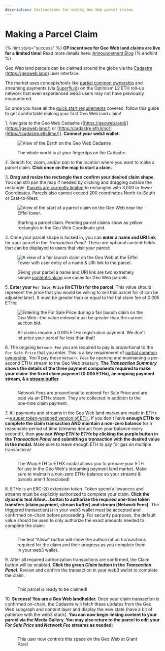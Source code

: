 ```yaml
---
description: Instructions for making Geo Web parcel claims
---
```


# Making a Parcel Claim

{% hint style="success" %}
**OP incentives for Geo Web land claims are live for a limited time!**  Read more details here: [Announcement Blog](https://www.geoweb.network/post/op-incentives)
{% endhint %}

Geo Web land parcels can be claimed around the globe via the [Cadastre (https://geoweb.land)](https://geoweb.land/) user interface.&#x20;

The market uses concepts/tools like [partial common ownership](../concepts/partial-common-ownership.md) and streaming payments (via [Superfluid](https://www.superfluid.finance/)) on the Optimism L2 ETH roll-up network that even experienced web3 users may not have previously encountered.&#x20;

So once you have all the [quick start requirements](quickstart.md) covered, follow this guide to get comfortable making your first Geo Web land claim!

1\. Navigate to the Geo Web Cadastre ([https://geoweb.land/](https://geoweb.land/) or [https://cadastre.eth.limo/](https://cadastre.eth.limo/)). **Connect your web3 wallet**.

<figure><img src="../.gitbook/assets/Cadastre Landing.png" alt="View of the Earth on the Geo Web Cadastre"><figcaption><p>The whole world is at your fingertips on the Cadastre.</p></figcaption></figure>

2\. Search for, zoom, and/or pan to the location where you want to make a parcel claim. **Click once on the map to start a claim.**

3\. **Drag and resize the rectangle then confirm your desired claim shape**. You can still pan the map if needed by clicking and dragging outside the rectangle. [Parcels are currently limited](../developers/core-contracts/registrydiamond/geowebparcelfacet/) to rectangles with 3,000 or fewer [Coordinates](../developers/core-contracts/registrydiamond/geowebparcelfacet/geo-web-coordinates.md). Parcels also cannot exceed 200 coordinates North-to-South or East-to-West:

<figure><img src="../.gitbook/assets/Claim Start (1).png" alt="View of the start of a parcel claim on the Geo Web near the Eiffel tower."><figcaption><p>Starting a parcel claim. Pending parcel claims show as yellow rectangles in the Geo Web Coordinate grid.</p></figcaption></figure>

4\. Once your parcel shape is locked in, you can **enter a name and URI link** for your parcel in the _Transaction Panel_. These are optional content fields that can be displayed to users that visit your parcel:

<figure><img src="../.gitbook/assets/Parcel Name.png" alt="A view of a fair launch claim on the Geo Web at the Eiffel Tower with user entry of a name &#x26; URI link to the parcel."><figcaption><p>Giving your parcel a name and URI link are two extremely simple <a href="../developers/content-layer/">content-linking</a> use cases for Geo Web parcels.</p></figcaption></figure>

5\. **Enter your `For Sale Price` (in ETHx) for the parcel**. This value should represent the price that you would be willing to sell this parcel for (it can be adjusted later). It must be greater than or equal to the flat claim fee of 0.005 ETHx:

<figure><img src="../.gitbook/assets/Min Claim Price.png" alt="Entering the For Sale Price during a fair launch claim on the Geo Web--the value entered must be greater than the current auction bid."><figcaption><p>All claims require a 0.005 ETHx registration payment. We don't let price your parcel for less than that!</p></figcaption></figure>

6\. The ongoing `Network Fee` you are required to pay is proportional to the `For Sale Price` that you enter. This is a key requirement of [partial common ownership](../concepts/partial-common-ownership.md). You'll pay these `Network Fees` by opening and maintaining a per-second ETHx stream to the Geo Web treasury. **The **_**Transaction Summary**_** shows the details of the three payment components required to make your claim: the fixed claim payment (0.005 ETHx), an ongoing payment stream, & a** [**stream buffer**](https://help.superfluid.finance/en/articles/5744874-how-do-stream-buffers-work-in-superfluid)**.**&#x20;

<figure><img src="../.gitbook/assets/Transaction Summary.png" alt=""><figcaption><p>Network Fees are proportional to entered For Sale Price and are paid via an ETHx steam. They are collected in addition to the one-time claim payment.</p></figcaption></figure>

7\. All payments and streams in the Geo Web land market are made in ETHx—[a super token-wrapped version of ETH](https://docs.superfluid.finance/superfluid/protocol-overview/in-depth-overview/super-tokens). If you don't have **enough ETHx to complete the claim transaction AND maintain a non-zero balance** for a reasonable period of time (streams deduct from your balance every second!), then **you can **_**Wrap ETH to ETHx**_** by clicking the purple button in the **_**Transaction Panel**_** and submitting a transaction with the desired value in the modal.** Make sure to leave enough ETH to pay for gas on multiple transactions!

<figure><img src="../.gitbook/assets/Wrap ETH.png" alt=""><figcaption><p>The Wrap ETH to ETHX modal allows you to prepare your ETH for use in the Geo Web's streaming payment land market. Make sure to maintain a non-zero ETHx balance so your streams &#x26; parcels aren't foreclosed!</p></figcaption></figure>

8\. ETHx is an ERC-20 extension token. Token spend allowances and streams must be explicitly authorized to complete your claim. **Click the dynamic teal **_**Allow...**_** button to authorize the required one-time token transfers (claim payment, stream buffer) and stream (Network Fees).** The triggered transaction(s) in your web3 wallet must be accepted and confirmed on-chain before proceeding. For security purposes, the default value should be used to only authorize the exact amounts needed to complete the claim:&#x20;

<figure><img src="../.gitbook/assets/Authorize ETHx.png" alt=""><figcaption><p>The teal "Allow" button will show the authorization transactions required for the claim and their progress as you complete them in your web3 wallet.</p></figcaption></figure>

9\. After all required authorization transactions are confirmed, the Claim button will be enabled. **Click the green **_**Claim**_** button in the **_**Transaction Panel**_**.** Review and confirm the transaction in your web3 wallet to complete the claim.

<figure><img src="../.gitbook/assets/Claim.png" alt=""><figcaption><p>This parcel is ready to be claimed! </p></figcaption></figure>

10\. **Success! You are a Geo Web landholder.** Once your claim transaction is confirmed on-chain, the Cadastre will fetch these updates from the Geo Web subgraph and content layer and display the new state (have a bit of patience with the web3 stack). **You can now begin linking content to your parcel via the Media Gallery. You may also return to the parcel to edit your **_**For Sale Price**_** and **_**Network Fee**_** streams as needed:**

<figure><img src="../.gitbook/assets/Grant Park.png" alt=""><figcaption><p>This user now controls this space on the Geo Web at Grant Park!</p></figcaption></figure>


